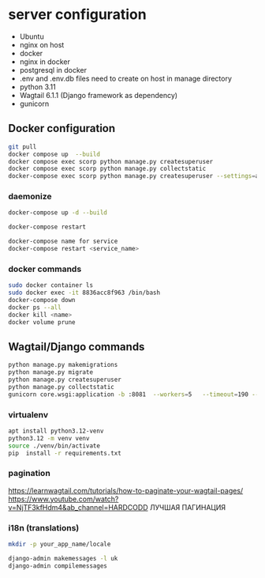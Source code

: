 # server configuration
- Ubuntu
- nginx on host
- docker
- nginx in docker
- postgresql in docker
- .env and .env.db files need to create on host in manage directory
- python 3.11
- Wagtail 6.1.1 (Django framework as dependency)
- gunicorn

## Docker configuration

```bash
git pull
docker compose up  --build
docker compose exec scorp python manage.py createsuperuser
docker compose exec scorp python manage.py collectstatic
docker-compose exec scorp python manage.py createsuperuser --settings=app.settings.production
```

### daemonize

```bash
docker-compose up -d --build

docker-compose restart

docker-compose name for service
docker-compose restart <service_name>
```


### docker commands

```bash
sudo docker container ls
sudo docker exec -it 8836acc8f963 /bin/bash
docker-compose down
docker ps --all
docker kill <name>
docker volume prune
```

## Wagtail/Django commands

```bash
python manage.py makemigrations
python manage.py migrate
python manage.py createsuperuser
python manage.py collectstatic
gunicorn core.wsgi:application -b :8081  --workers=5   --timeout=190 --graceful-timeout=100 --log-level=DEBUG
```

### virtualenv
```bash
apt install python3.12-venv
python3.12 -m venv venv
source ./venv/bin/activate
pip  install -r requirements.txt
```

### pagination
https://learnwagtail.com/tutorials/how-to-paginate-your-wagtail-pages/
https://www.youtube.com/watch?v=NjTF3kfHdm4&ab_channel=HARDCODD ЛУЧШАЯ ПАГИНАЦИЯ


### i18n (translations)

```bash
mkdir -p your_app_name/locale
```

```bash
django-admin makemessages -l uk
django-admin compilemessages
```